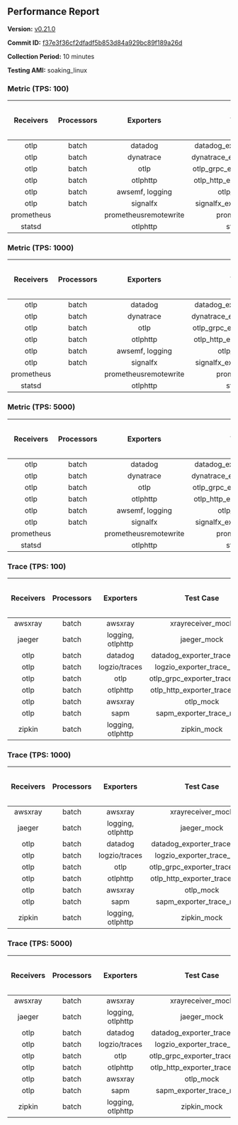 ## Performance Report

**Version:** [v0.21.0](https://github.com/aws-observability/aws-otel-collector/releases/tag/v0.21.0)

**Commit ID:** [f37e3f36cf2dfadf5b853d84a929bc89f189a26d](https://github.com/aws-observability/aws-otel-collector/commit/f37e3f36cf2dfadf5b853d84a929bc89f189a26d)

**Collection Period:** 10 minutes

**Testing AMI:** soaking_linux


### Metric (TPS: 100)
| Receivers | Processors | Exporters | Test Case | Data Type | Instance Type | Avg CPU Usage (Percent) | Avg Memory Usage (Megabytes) | Max CPU Usage (Percent) | Max Memory Usage (Megabytes) |
|:---------:|:----------:|:---------:|:---------:|:---------:|:-------------:|:-----------------------:|:----------------------------:|:-----------------------:|:----------------------------:|
| otlp | batch | datadog | datadog_exporter_metric_mock | otlp | m5.2xlarge | 0.03 | 63.14 | 0.10 | 63.85 |
| otlp | batch | dynatrace | dynatrace_exporter_metric_mock | otlp | m5.2xlarge | 0.03 | 65.01 | 0.20 | 65.50 |
| otlp | batch | otlp | otlp_grpc_exporter_metric_mock | otlp | m5.2xlarge | 0.03 | 65.08 | 0.20 | 65.20 |
| otlp | batch | otlphttp | otlp_http_exporter_metric_mock | otlp | m5.2xlarge | 0.04 | 62.60 | 0.20 | 63.42 |
| otlp | batch | awsemf, logging | otlp_metric_mock | otlp | m5.2xlarge | 0.03 | 64.67 | 0.20 | 65.11 |
| otlp | batch | signalfx | signalfx_exporter_metric_mock | otlp | m5.2xlarge | 0.03 | 64.49 | 0.20 | 64.75 |
| prometheus |  | prometheusremotewrite | prometheus_mock | prometheus | m5.2xlarge | 0.10 | 78.62 | 0.30 | 79.37 |
| statsd |  | otlphttp | statsd_mock | statsd | m5.2xlarge | 0.01 | 63.62 | 0.20 | 63.82 |

### Metric (TPS: 1000)
| Receivers | Processors | Exporters | Test Case | Data Type | Instance Type | Avg CPU Usage (Percent) | Avg Memory Usage (Megabytes) | Max CPU Usage (Percent) | Max Memory Usage (Megabytes) |
|:---------:|:----------:|:---------:|:---------:|:---------:|:-------------:|:-----------------------:|:----------------------------:|:-----------------------:|:----------------------------:|
| otlp | batch | datadog | datadog_exporter_metric_mock | otlp | m5.2xlarge | 0.03 | 66.54 | 0.10 | 68.26 |
| otlp | batch | dynatrace | dynatrace_exporter_metric_mock | otlp | m5.2xlarge | 0.03 | 62.66 | 0.20 | 63.19 |
| otlp | batch | otlp | otlp_grpc_exporter_metric_mock | otlp | m5.2xlarge | 0.03 | 63.92 | 0.10 | 64.49 |
| otlp | batch | otlphttp | otlp_http_exporter_metric_mock | otlp | m5.2xlarge | 0.03 | 64.33 | 0.10 | 65.17 |
| otlp | batch | awsemf, logging | otlp_metric_mock | otlp | m5.2xlarge | 0.03 | 63.75 | 0.20 | 64.61 |
| otlp | batch | signalfx | signalfx_exporter_metric_mock | otlp | m5.2xlarge | 0.03 | 65.16 | 0.10 | 66.03 |
| prometheus |  | prometheusremotewrite | prometheus_mock | prometheus | m5.2xlarge | 1.16 | 111.67 | 2.00 | 114.00 |
| statsd |  | otlphttp | statsd_mock | statsd | m5.2xlarge | 0.01 | 64.19 | 0.20 | 64.54 |

### Metric (TPS: 5000)
| Receivers | Processors | Exporters | Test Case | Data Type | Instance Type | Avg CPU Usage (Percent) | Avg Memory Usage (Megabytes) | Max CPU Usage (Percent) | Max Memory Usage (Megabytes) |
|:---------:|:----------:|:---------:|:---------:|:---------:|:-------------:|:-----------------------:|:----------------------------:|:-----------------------:|:----------------------------:|
| otlp | batch | datadog | datadog_exporter_metric_mock | otlp | m5.2xlarge | 0.04 | 66.24 | 0.20 | 68.02 |
| otlp | batch | dynatrace | dynatrace_exporter_metric_mock | otlp | m5.2xlarge | 0.03 | 64.02 | 0.20 | 64.63 |
| otlp | batch | otlp | otlp_grpc_exporter_metric_mock | otlp | m5.2xlarge | 0.03 | 62.80 | 0.20 | 62.95 |
| otlp | batch | otlphttp | otlp_http_exporter_metric_mock | otlp | m5.2xlarge | 0.03 | 62.18 | 0.10 | 63.12 |
| otlp | batch | awsemf, logging | otlp_metric_mock | otlp | m5.2xlarge | 0.03 | 63.29 | 0.20 | 63.80 |
| otlp | batch | signalfx | signalfx_exporter_metric_mock | otlp | m5.2xlarge | 0.03 | 63.72 | 0.20 | 64.05 |
| prometheus |  | prometheusremotewrite | prometheus_mock | prometheus | m5.2xlarge | 6.40 | 236.32 | 10.20 | 272.83 |
| statsd |  | otlphttp | statsd_mock | statsd | m5.2xlarge | 0.01 | 63.53 | 0.20 | 63.84 |

### Trace (TPS: 100)
| Receivers | Processors | Exporters | Test Case | Data Type | Instance Type | Avg CPU Usage (Percent) | Avg Memory Usage (Megabytes) | Max CPU Usage (Percent) | Max Memory Usage (Megabytes) |
|:---------:|:----------:|:---------:|:---------:|:---------:|:-------------:|:-----------------------:|:----------------------------:|:-----------------------:|:----------------------------:|
| awsxray | batch | awsxray | xrayreceiver_mock | xray | m5.2xlarge | 0.00 | 0.00 | 0.00 | 0.00 |
| jaeger | batch | logging, otlphttp | jaeger_mock | jaeger | m5.2xlarge | 3.11 | 81.61 | 15.40 | 83.94 |
| otlp | batch | datadog | datadog_exporter_trace_mock | otlp | m5.2xlarge | 3.42 | 82.52 | 4.60 | 84.43 |
| otlp | batch | logzio/traces | logzio_exporter_trace_mock | otlp | m5.2xlarge | 3.92 | 77.97 | 4.30 | 79.41 |
| otlp | batch | otlp | otlp_grpc_exporter_trace_mock | otlp | m5.2xlarge | 3.22 | 135.87 | 4.30 | 187.26 |
| otlp | batch | otlphttp | otlp_http_exporter_trace_mock | otlp | m5.2xlarge | 3.92 | 76.99 | 4.10 | 79.05 |
| otlp | batch | awsxray | otlp_mock | otlp | m5.2xlarge | 3.81 | 77.43 | 4.70 | 78.97 |
| otlp | batch | sapm | sapm_exporter_trace_mock | otlp | m5.2xlarge | 3.30 | 88.81 | 3.60 | 90.71 |
| zipkin | batch | logging, otlphttp | zipkin_mock | zipkin | m5.2xlarge | 6.02 | 82.91 | 19.30 | 86.00 |

### Trace (TPS: 1000)
| Receivers | Processors | Exporters | Test Case | Data Type | Instance Type | Avg CPU Usage (Percent) | Avg Memory Usage (Megabytes) | Max CPU Usage (Percent) | Max Memory Usage (Megabytes) |
|:---------:|:----------:|:---------:|:---------:|:---------:|:-------------:|:-----------------------:|:----------------------------:|:-----------------------:|:----------------------------:|
| awsxray | batch | awsxray | xrayreceiver_mock | xray | m5.2xlarge | 0.00 | 0.00 | 0.00 | 0.00 |
| jaeger | batch | logging, otlphttp | jaeger_mock | jaeger | m5.2xlarge | 26.22 | 153.01 | 42.60 | 189.24 |
| otlp | batch | datadog | datadog_exporter_trace_mock | otlp | m5.2xlarge | 29.84 | 85.49 | 30.70 | 88.12 |
| otlp | batch | logzio/traces | logzio_exporter_trace_mock | otlp | m5.2xlarge | 31.99 | 77.63 | 32.70 | 80.48 |
| otlp | batch | otlp | otlp_grpc_exporter_trace_mock | otlp | m5.2xlarge | 26.06 | 722.88 | 37.30 | 1201.84 |
| otlp | batch | otlphttp | otlp_http_exporter_trace_mock | otlp | m5.2xlarge | 29.31 | 78.75 | 30.20 | 79.88 |
| otlp | batch | awsxray | otlp_mock | otlp | m5.2xlarge | 31.40 | 81.80 | 41.30 | 84.62 |
| otlp | batch | sapm | sapm_exporter_trace_mock | otlp | m5.2xlarge | 27.24 | 91.53 | 28.30 | 93.07 |
| zipkin | batch | logging, otlphttp | zipkin_mock | zipkin | m5.2xlarge | 41.44 | 336.39 | 60.80 | 491.02 |

### Trace (TPS: 5000)
| Receivers | Processors | Exporters | Test Case | Data Type | Instance Type | Avg CPU Usage (Percent) | Avg Memory Usage (Megabytes) | Max CPU Usage (Percent) | Max Memory Usage (Megabytes) |
|:---------:|:----------:|:---------:|:---------:|:---------:|:-------------:|:-----------------------:|:----------------------------:|:-----------------------:|:----------------------------:|
| awsxray | batch | awsxray | xrayreceiver_mock | xray | m5.2xlarge | 0.00 | 0.00 | 0.00 | 0.00 |
| jaeger | batch | logging, otlphttp | jaeger_mock | jaeger | m5.2xlarge | 26.23 | 177.38 | 41.90 | 210.06 |
| otlp | batch | datadog | datadog_exporter_trace_mock | otlp | m5.2xlarge | 128.41 | 87.44 | 130.01 | 95.69 |
| otlp | batch | logzio/traces | logzio_exporter_trace_mock | otlp | m5.2xlarge | 128.01 | 81.14 | 130.99 | 84.04 |
| otlp | batch | otlp | otlp_grpc_exporter_trace_mock | otlp | m5.2xlarge | 105.98 | 3360.59 | 162.20 | 5562.81 |
| otlp | batch | otlphttp | otlp_http_exporter_trace_mock | otlp | m5.2xlarge | 107.41 | 79.94 | 109.11 | 84.33 |
| otlp | batch | awsxray | otlp_mock | otlp | m5.2xlarge | 101.06 | 21171.85 | 253.78 | 32672.01 |
| otlp | batch | sapm | sapm_exporter_trace_mock | otlp | m5.2xlarge | 100.27 | 97.25 | 105.20 | 100.79 |
| zipkin | batch | logging, otlphttp | zipkin_mock | zipkin | m5.2xlarge | 43.64 | 451.99 | 65.90 | 607.23 |
